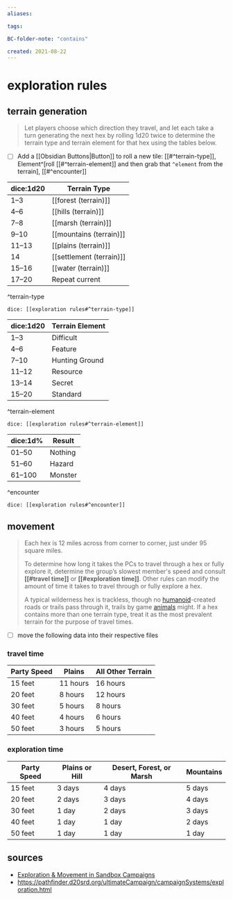 ```yaml
---
aliases:

tags:

BC-folder-note: "contains"

created: 2021-08-22
---
```

# exploration rules


## terrain generation

> Let players choose which direction they travel, and let each take a turn generating the next hex by rolling 1d20 twice to determine the terrain type and terrain element for that hex using the tables below.

- [ ] Add a [[Obsidian Buttons|Button]] to roll a new tile: [[#^terrain-type]], Element^[roll [[#^terrain-element]] and then grab that `^element` from the terrain], [[#^encounter]]

| dice:1d20 | Terrain Type             |
| --------- | ------------------------ |
| 1–3       | [[forest (terrain)]]     |
| 4–6       | [[hills (terrain)]]      |
| 7–8       | [[marsh (terrain)]]      |
| 9–10      | [[mountains (terrain)]]  |
| 11–13     | [[plains (terrain)]]     |
| 14        | [[settlement (terrain)]] |
| 15–16     | [[water (terrain)]]      |
| 17–20     | Repeat current           |
^terrain-type

`dice: [[exploration rules#^terrain-type]]`

| dice:1d20 | Terrain Element |
| --------- | --------------- |
| 1–3       | Difficult       |
| 4–6       | Feature         |
| 7–10      | Hunting Ground  |
| 11–12     | Resource        |
| 13–14     | Secret          |
| 15–20     | Standard        |
^terrain-element

`dice: [[exploration rules#^terrain-element]]`


| dice:1d% | Result  |
| -------- | ------- |
| 01–50    | Nothing |
| 51–60    | Hazard  |
| 61–100   | Monster |
^encounter

`dice: [[exploration rules#^encounter]]`


## movement

> Each hex is 12 miles across from corner to corner, just under 95 square miles.
>
> To determine how long it takes the PCs to travel through a hex or fully explore it, determine the group’s slowest member's speed and consult **[[#travel time]]** or **[[#exploration time]]**. Other rules can modify the amount of time it takes to travel through or fully explore a hex.
> 
> A typical wilderness hex is trackless, though no [humanoid](https://www.d20pfsrd.com/bestiary/rules-for-monsters/creature-types#TOC-Humanoid)-created roads or trails pass through it, trails by game [animals](https://www.d20pfsrd.com/bestiary/rules-for-monsters/creature-types#TOC-Animal) might. If a hex contains more than one terrain type, treat it as the most prevalent terrain for the purpose of travel times.

- [ ] move the following data into their respective files


### travel time

| Party Speed | Plains   | All Other Terrain |
| ----------- | -------- | ----------------- |
| 15 feet     | 11 hours | 16 hours          |
| 20 feet     | 8 hours  | 12 hours          |
| 30 feet     | 5 hours  | 8 hours           |
| 40 feet     | 4 hours  | 6 hours           |
| 50 feet     | 3 hours  | 5 hours           |


### exploration time

| Party Speed | Plains or Hill | Desert, Forest, or Marsh | Mountains |
| ----------- | -------------- | ------------------------ | --------- |
| 15 feet     | 3 days         | 4 days                   | 5 days    |
| 20 feet     | 2 days         | 3 days                   | 4 days    |
| 30 feet     | 1 day          | 2 days                   | 3 days    |
| 40 feet     | 1 day          | 1 day                    | 2 days    |
| 50 feet     | 1 day          | 1 day                    | 1 day     |


## sources

- [Exploration & Movement in Sandbox Campaigns](https://www.d20pfsrd.com/gamemastering/other-rules/exploration-and-movement-sandbox/)
- https://pathfinder.d20srd.org/ultimateCampaign/campaignSystems/exploration.html
